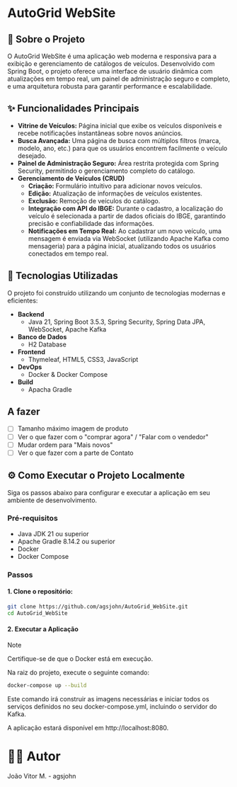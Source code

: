 # AutoGrid WebSite
## 📖 Sobre o Projeto
O AutoGrid WebSite é uma aplicação web moderna e responsiva para a exibição e gerenciamento de catálogos de veículos. Desenvolvido com Spring Boot, o projeto oferece uma interface de usuário dinâmica com atualizações em tempo real, um painel de administração seguro e completo, e uma arquitetura robusta para garantir performance e escalabilidade.

## ✨ Funcionalidades Principais
* **Vitrine de Veículos:** Página inicial que exibe os veículos disponíveis e recebe notificações instantâneas sobre novos anúncios.
* **Busca Avançada:** Uma página de busca com múltiplos filtros (marca, modelo, ano, etc.) para que os usuários encontrem facilmente o veículo desejado.
* **Painel de Administração Seguro:** Área restrita protegida com Spring Security, permitindo o gerenciamento completo do catálogo.
* **Gerenciamento de Veículos (CRUD)**
  * **Criação:** Formulário intuitivo para adicionar novos veículos.
  * **Edição:** Atualização de informações de veículos existentes.
  * **Exclusão:** Remoção de veículos do catálogo.
  * **Integração com API do IBGE:** Durante o cadastro, a localização do veículo é selecionada a partir de dados oficiais do IBGE, garantindo precisão e confiabilidade das informações.
  * **Notificações em Tempo Real:** Ao cadastrar um novo veículo, uma mensagem é enviada via WebSocket (utilizando Apache Kafka como mensageria) para a página inicial, atualizando todos os usuários conectados em tempo real.

## 🚀 Tecnologias Utilizadas
O projeto foi construído utilizando um conjunto de tecnologias modernas e eficientes:

* **Backend**
  * Java 21, Spring Boot 3.5.3, Spring Security, Spring Data JPA, WebSocket, Apache Kafka
* **Banco de Dados**
  * H2 Database
* **Frontend**
  * Thymeleaf, HTML5, CSS3, JavaScript
* **DevOps**
  * Docker & Docker Compose
* **Build**
  * Apacha Gradle

## A fazer
- [ ] Tamanho máximo imagem de produto
- [ ] Ver o que fazer com o "comprar agora" / "Falar com o vendedor"
- [ ] Mudar ordem para "Mais novos"
- [ ] Ver o que fazer com a parte de Contato

## ⚙️ Como Executar o Projeto Localmente
Siga os passos abaixo para configurar e executar a aplicação em seu ambiente de desenvolvimento.

### Pré-requisitos
* Java JDK 21 ou superior
* Apache Gradle 8.14.2 ou superior
* Docker
* Docker Compose

### Passos
#### 1. Clone o repositório:

  ```bash
  git clone https://github.com/agsjohn/AutoGrid_WebSite.git
  cd AutoGrid_WebSite
  ```

#### 2. Executar a Aplicação

> [!NOTE]
> Certifique-se de que o Docker está em execução.

Na raiz do projeto, execute o seguinte comando: 

```bash
docker-compose up --build
```
Este comando irá construir as imagens necessárias e iniciar todos os serviços definidos no seu docker-compose.yml, incluindo o servidor do Kafka.

A aplicação estará disponível em http://localhost:8080.


# 👨‍💻 Autor
João Vitor M. - agsjohn
